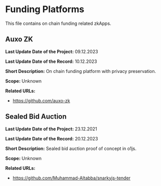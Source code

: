 # Funding Platforms

This file contains on chain funding related zkApps.

## Auxo ZK

**Last Update Date of the Project:** 09.12.2023

**Last Update Date of the Record:** 10.12.2023

**Short Description:** On chain funding platform with privacy preservation.

**Scope:** Unknown

**Related URLs:** 

- https://github.com/auxo-zk

## Sealed Bid Auction

**Last Update Date of the Project:** 23.12.2021

**Last Update Date of the Record:** 20.12.2023

**Short Description:** Sealed bid auction proof of concept in o1js.

**Scope:** Unknown

**Related URLs:** 

- https://github.com/Muhammad-Altabba/snarkyjs-tender